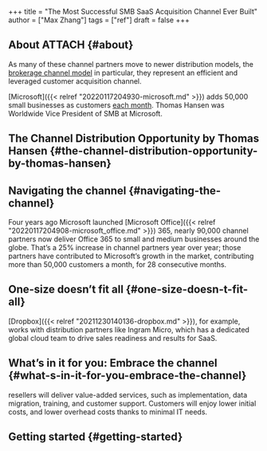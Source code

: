 +++
title = "The Most Successful SMB SaaS Acquisition Channel Ever Built"
author = ["Max Zhang"]
tags = ["ref"]
draft = false
+++

## About <span class="tag"><span class="ATTACH">ATTACH</span></span> {#about}

As many of these channel partners move to newer distribution models, the [brokerage channel model](http://tomtunguz.com/3-type-of-channel-strategies/) in particular, they represent an efficient and leveraged customer acquisition channel.

[Microsoft]({{< relref "20220117204930-microsoft.md" >}}) adds 50,000 small businesses as customers [each month](http://www.windowscentral.com/there-are-now-12-billion-office-users-60-million-office-365-commercial-customers).
Thomas Hansen was Worldwide Vice President of SMB at Microsoft.


## The Channel Distribution Opportunity by Thomas Hansen {#the-channel-distribution-opportunity-by-thomas-hansen}


## Navigating the channel {#navigating-the-channel}

Four years ago Microsoft launched [Microsoft Office]({{< relref "20220117204908-microsoft_office.md" >}}) 365, nearly 90,000 channel partners now deliver Office 365 to small and medium businesses around the globe. That’s a 25% increase in channel partners year over year; those partners have contributed to Microsoft’s growth in the market, contributing more than 50,000 customers a month, for 28 consecutive months.


## One-size doesn’t fit all {#one-size-doesn-t-fit-all}

[Dropbox]({{< relref "20211230140136-dropbox.md" >}}), for example, works with distribution partners like Ingram Micro, which has a dedicated global cloud team to drive sales readiness and results for SaaS.


## What’s in it for you: Embrace the channel {#what-s-in-it-for-you-embrace-the-channel}

resellers will deliver value-added services, such as implementation, data migration, training, and customer support. Customers will enjoy lower initial costs, and lower overhead costs thanks to minimal IT needs.


## Getting started {#getting-started}
